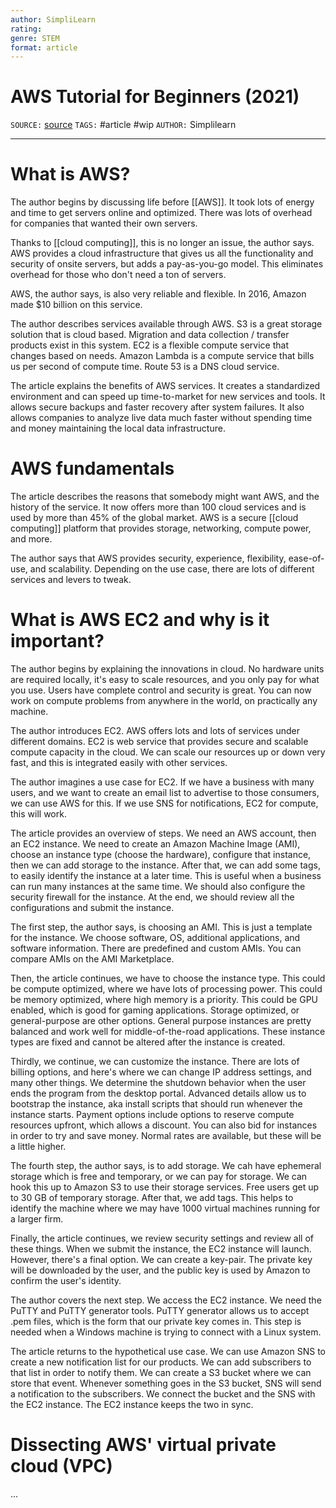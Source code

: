 ```yaml
---
author: SimpliLearn
rating:
genre: STEM
format: article
---
```

# AWS Tutorial for Beginners (2021)
`SOURCE:` [source](https://www.simplilearn.com/tutorials/aws-tutorial/what-is-aws)
`TAGS:` #article #wip 
`AUTHOR:` Simplilearn

---
# What is AWS?
The author begins by discussing life before [[AWS]]. It took lots of energy and time to get servers online and optimized. There was lots of overhead for companies that wanted their own servers. 

Thanks to [[cloud computing]], this is no longer an issue, the author says. AWS provides a cloud infrastructure that gives us all the functionality and security of onsite servers, but adds a pay-as-you-go model. This eliminates overhead for those who don't need a ton of servers. 

AWS, the author says, is also very reliable and flexible. In 2016, Amazon made $10 billion on this service. 

The author describes services available through AWS. S3 is a great storage solution that is cloud based. Migration and data collection / transfer products exist in this system. EC2 is a flexible compute service that changes based on needs. Amazon Lambda is a compute service that bills us per second of compute time. Route 53 is a DNS cloud service. 

The article explains the benefits of AWS services. It creates a standardized environment and can speed up time-to-market for new services and tools. It allows secure backups and faster recovery after system failures. It also allows companies to analyze live data much faster without spending time and money maintaining the local data infrastructure. 

# AWS fundamentals
The article describes the reasons that somebody might want AWS, and the history of the service. It now offers more than 100 cloud services and is used by more than 45% of the global market. AWS is a secure [[cloud computing]] platform that provides storage, networking, compute power, and more. 

The author says that AWS provides security, experience, flexibility, ease-of-use, and scalability. Depending on the use case, there are lots of different services and levers to tweak. 

# What is AWS EC2 and why is it important?
The author begins by explaining the innovations in cloud. No hardware units are required locally, it's easy to scale resources, and you only pay for what you use. Users have complete control and security is great. You can now work on compute problems from anywhere in the world, on practically any machine. 

The author introduces EC2. AWS offers lots and lots of services under different domains. EC2 is web service that provides secure and scalable compute capacity in the cloud. We can scale our resources up or down very fast, and this is integrated easily with other services.

The author imagines a use case for EC2. If we have a business with many users, and we want to create an email list to advertise to those consumers, we can use AWS for this. If we use SNS for notifications, EC2 for compute, this will work. 

The article provides an overview of steps. We need an AWS account, then an EC2 instance. We need to create an Amazon Machine Image (AMI), choose an instance type (choose the hardware), configure that instance, then we can add storage to the instance. After that, we can add some tags, to easily identify the instance at a later time. This is useful when a business can run many instances at the same time. We should also configure the security firewall for the instance. At the end, we should review all the configurations and submit the instance. 

The first step, the author says, is choosing an AMI. This is just a template for the instance. We choose software, OS, additional applications, and software information. There are predefined and custom AMIs. You can compare AMIs on the AMI Marketplace. 

Then, the article continues, we have to choose the instance type. This could be compute optimized, where we have lots of processing power. This could be memory optimized, where high memory is a priority. This could be GPU enabled, which is good for gaming applications. Storage optimized, or general-purpose are other options. General purpose instances are pretty balanced and work well for middle-of-the-road applications. These instance types are fixed and cannot be altered after the instance is created. 

Thirdly, we continue, we can customize the instance. There are lots of billing options, and here's where we can change IP address settings, and many other things. We determine the shutdown behavior when the user ends the program from the desktop portal. Advanced details allow us to bootstrap the instance, aka install scripts that should run whenever the instance starts. Payment options include options to reserve compute resources upfront, which allows a discount. You can also bid for instances in order to try and save money. Normal rates are available, but these will be a little higher. 

The fourth step, the author says, is to add storage. We cah have ephemeral storage which is free and temporary, or we can pay for storage. We can hook this up to Amazon S3 to use their storage services. Free users get up to 30 GB of temporary storage. After that, we add tags. This helps to identify the machine where we may have 1000 virtual machines running for a larger firm. 

Finally, the article continues, we review security settings and review all of these things. When we submit the instance, the EC2 instance will launch. However, there's a final option. We can create a key-pair. The private key will be downloaded by the user, and the public key is used by Amazon to confirm the user's identity. 

The author covers the next step. We access the EC2 instance. We need the PuTTY and PuTTY generator tools. PuTTY generator allows us to accept .pem files, which is the form that our private key comes in. This step is needed when a Windows machine is trying to connect with a Linux system. 

The article returns to the hypothetical use case. We can use Amazon SNS to create a new notification list for our products. We can add subscribers to that list in order to notify them. We can create a S3 bucket where we can store that event. Whenever something goes in the S3 bucket, SNS will send a notification to the subscribers. We connect the bucket and the SNS with the EC2 instance. The EC2 instance keeps the two in sync. 

# Dissecting AWS' virtual private cloud (VPC)
...